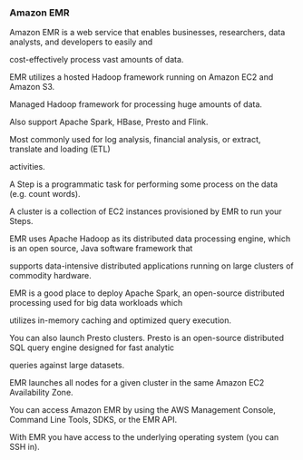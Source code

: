 ### Amazon EMR

Amazon EMR is a web service that enables businesses, researchers, data analysts,
and developers to easily and

cost-effectively process vast amounts of data.

EMR utilizes a hosted Hadoop framework running on Amazon EC2 and Amazon S3.

Managed Hadoop framework for processing huge amounts of data.

Also support Apache Spark, HBase, Presto and Flink.

Most commonly used for log analysis, financial analysis, or extract, translate
and loading (ETL)

activities.

A Step is a programmatic task for performing some process on the data (e.g.
count words).

A cluster is a collection of EC2 instances provisioned by EMR to run your Steps.

EMR uses Apache Hadoop as its distributed data processing engine, which is an
open source, Java software framework that

supports data-intensive distributed applications running on large clusters of
commodity hardware.

EMR is a good place to deploy Apache Spark, an open-source distributed
processing used for big data workloads which

utilizes in-memory caching and optimized query execution.

You can also launch Presto clusters. Presto is an open-source distributed SQL
query engine designed for fast analytic

queries against large datasets.

EMR launches all nodes for a given cluster in the same Amazon EC2 Availability
Zone.

You can access Amazon EMR by using the AWS Management Console, Command Line
Tools, SDKS, or the EMR API.

With EMR you have access to the underlying operating system (you can SSH in).

